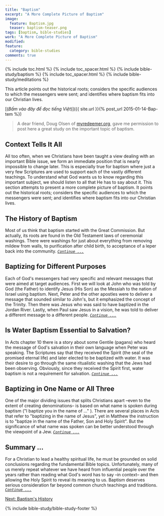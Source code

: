 ```yaml
---
title: "Baptism"
excerpt: "A More Complete Picture of Baptism"
image: 
  feature: Baptism.jpg
  teaser: baptism-teaser.png
tags: [baptism, bible-studies]
work: "A More Complete Picture of Baptism"
modified:
feature:
  category: bible-studies
comments: true
---
```


{% include toc.html %}
{% include toc_spacer.html %}
{% include bible-study/baptism %}
{% include toc_spacer.html %}
{% include bible-study/meditations %}

This article points out the historical roots; considers the specific audiences to which the messengers were sent; and identifies where baptism fits into our Christian lives.

[(<em>Bấm vào đây để đọc tiếng Việt</em>)]({{ site.url }}{% post_url 2015-01-14-Bap-tem %})

> A dear friend, Doug Olsen of <a href="http://myredeemer.org">myredeemer.org</a>, gave me permission to post here a great study on the important topic of baptism.

## Context Tells It All

All too often, when we Christians have been taught a view dealing with an important Bible issue, we form an immediate position that is nearly impossible to change later. This is especially true for baptism where just a very few Scriptures are used to support each of the vastly different teachings. To understand what God wants us to know regarding this important subject, we should listen to all that He has to say about it. This section attempts to present a more complete picture of baptism. It points out the historical roots; considers the specific audiences to which the messengers were sent; and identifies where baptism fits into our Christian lives.

## The History of Baptism

Most of us think that baptism started with the Great Commission. But actually, its roots are found in the Old Testament laws of ceremonial washings. There were washings for just about everything from removing mildew from walls, to purification after child birth, to acceptance of a leper back into the community. <a href="{{ site.url }}/baptism/history/"><em>`Continue ...`</em></a>

## Baptizing for Different Purposes

Each of God's messengers had very specific and relevant messages that were aimed at target audiences. First we will look at John who was told by God (the Father) to identify Jesus (His Son) as the Messiah to the nation of Israel using baptism. Next, Peter and the other apostles were to deliver a message that sounded similar to John's, but it emphasized the concept of the Trinity. Then there was Jesus who was said to have baptized in the Jordan River. Lastly, when Paul saw Jesus in a vision, he was told to deliver a different message to a different people. <a href="{{ site.url }}/baptism/purposes/"><em>`Continue ...`</em></a>

## Is Water Baptism Essential to Salvation?

In Acts chapter 10 there is a story about some Gentile (pagans) who heard the message of God's salvation in their own language when Peter was speaking. The Scriptures say that they received the Spirit (the seal of the promised eternal life) and later elected to be baptized with water. It was their desire to go through the same ritualistic washing that the Jews had been observing. Obviously, since they received the Spirit first, water baptism is not a requirement for salvation. <a href="{{ site.url }}/baptism/essential/"><em>`Continue ...`</em></a>

## Baptizing in One Name or All Three

One of the major dividing issues that splits Christians apart –even to the extent of creating denominations– is based on what name is spoken during baptism ("I baptize you in the name of ..." ). There are several places in Acts that refer to "baptizing in the name of Jesus", yet in Matthew the instruction is to "baptize in the name of the Father, Son and Holy Spirit". But the significance of what name was spoken can be better understood through the viewpoint of a Jew. <a href="{{ site.url }}/baptism/in-the-name/"><em>`Continue ...`</em></a>

## Summary ...

For a Christian to lead a healthy spiritual life, he must be grounded on solid conclusions regarding the fundamental Bible topics. Unfortunately, many of us merely repeat whatever we have heard from influential people over the years rather than reading what God's word has to say –in context– and then allowing the Holy Spirit to reveal its meaning to us. Baptism deserves serious consideration far beyond common church teachings and traditions. <a href="{{ site.url }}/baptism/summary/"><em>`Continue ...`</em></a>

<a href="{{ site.url }}/baptism/history/">Next: Baptism's History</a>

{% include bible-study/bible-study-footer %}
